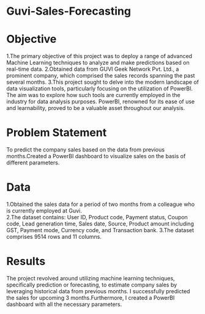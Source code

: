 # Guvi-Sales-Forecasting

# Objective
1.The primary objective of this project was to deploy a range of advanced Machine Learning techniques to analyze and make predictions based on real-time data.
2.Obtained data from GUVI Geek Network Pvt. Ltd., a prominent company, which comprised the sales records spanning the past several months.
3.This project sought to delve into the modern landscape of data visualization tools, particularly focusing on the utilization of PowerBI. The aim was to explore how such tools are currently employed in the industry for data analysis purposes. PowerBI, renowned for its ease of use and learnability, proved to be a valuable asset throughout our analysis. 

# Problem Statement
To predict the company sales based on the data from previous months.Created a PowerBI dashboard to visualize sales on the basis of different parameters.

# Data
1.Obtained the sales data for a period of two months from a colleague who is currently employed at Guvi.  
2.The dataset contains: User ID, Product code, Payment status, Coupon code, Lead generation time, Sales date, Source, Product amount including GST, Payment mode, Currency code, and Transaction bank. 
3.The dataset comprises 9514 rows and 11 columns.

# Results
The project revolved around utilizing machine learning techniques, specifically prediction or forecasting, to estimate company sales by leveraging historical data from previous months. I successfully predicted the sales for upcoming 3 months.Furthermore, I created a PowerBI dashboard with all the necessary parameters.




